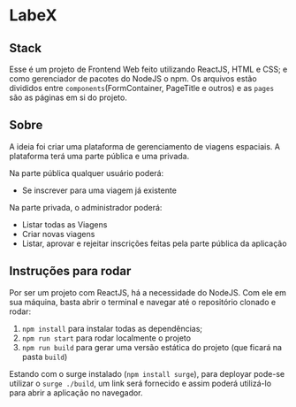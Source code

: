 # LabeX

## Stack
Esse é um projeto de Frontend Web feito utilizando ReactJS, HTML e CSS; 
e como gerenciador de pacotes do NodeJS o npm.
Os arquivos estão divididos entre `components`(FormContainer, PageTitle 
e outros) e as `pages` são as páginas em si do projeto. 

## Sobre
A ideia foi criar uma plataforma de gerenciamento de viagens espaciais. 
A plataforma terá uma parte pública e uma privada.

Na parte pública qualquer usuário poderá:
- Se inscrever para uma viagem já existente

Na parte privada, o administrador poderá:
- Listar todas as Viagens
- Criar novas viagens
- Listar, aprovar e rejeitar inscrições feitas pela parte pública da aplicação

## Instruções para rodar
Por ser um projeto com ReactJS, há a necessidade do NodeJS. Com ele em 
sua máquina, basta abrir o terminal e navegar até o repositório clonado e 
rodar:

1. `npm install` para instalar todas as dependências;
1. `npm run start` para rodar localmente o projeto
1. `npm run build` para gerar uma versão estática do projeto 
(que ficará na pasta `build`)

Estando com o surge instalado (`npm install surge`), para deployar pode-se utilizar 
o `surge ./build`, um link será fornecido e assim poderá utilizá-lo para abrir a 
aplicação no navegador.
